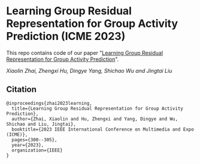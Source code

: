 # Learning Group Residual Representation for Group Activity Prediction (ICME 2023)
This repo contains code of our paper "[Learning Group Residual Representation for Group Activity Prediction](https://ieeexplore.ieee.org/abstract/document/10220015)". 

_Xiaolin Zhai, Zhengxi Hu, Dingye Yang, Shichao Wu and Jingtai Liu_

## Citation
```
@inproceedings{zhai2023learning,
  title={Learning Group Residual Representation for Group Activity Prediction},
  author={Zhai, Xiaolin and Hu, Zhengxi and Yang, Dingye and Wu, Shichao and Liu, Jingtai},
  booktitle={2023 IEEE International Conference on Multimedia and Expo (ICME)},
  pages={300--305},
  year={2023},
  organization={IEEE}
}

```
